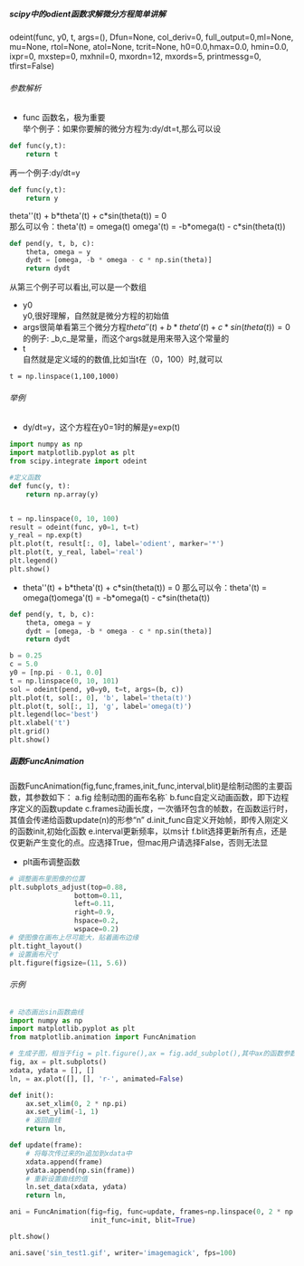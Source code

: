 ##### scipy中的odient函数求解微分方程简单讲解
odeint(func, y0, t, args=(), Dfun=None, col_deriv=0, full_output=0,ml=None, mu=None, rtol=None, atol=None, tcrit=None, h0=0.0,hmax=0.0, hmin=0.0, ixpr=0, mxstep=0, mxhnil=0, mxordn=12,  mxords=5, printmessg=0, tfirst=False)
###### 参数解析

- func 函数名，极为重要  
    举个例子：如果你要解的微分方程为:dy/dt=t,那么可以设

```python
def func(y,t):
    return t
```

再一个例子:dy/dt=y

```python
def func(y,t):
    return y
```

theta''(t) + b\*theta'(t) + c\*sin(theta(t)) = 0  
那么可以令：theta'(t) = omega(t)
omega'(t) = -b\*omega(t) - c\*sin(theta(t))

```python
def pend(y, t, b, c):
    theta, omega = y
    dydt = [omega, -b * omega - c * np.sin(theta)]
    return dydt
```

从第三个例子可以看出,可以是一个数组

- y0  
    y0,很好理解，自然就是微分方程的初始值
- args很简单看第三个微分方程$theta''(t) + b*theta'(t) + c*sin(theta(t)) = 0$的例子:
    \_b,c_是常量，而这个args就是用来带入这个常量的
- t  
    自然就是定义域的的数值,比如当t在（0，100）时,就可以

```text
t = np.linspace(1,100,1000)
```

###### 举例

- dy/dt=y，这个方程在y0=1时的解是y=exp(t)

```python
import numpy as np
import matplotlib.pyplot as plt
from scipy.integrate import odeint

#定义函数
def func(y, t):
    return np.array(y)


t = np.linspace(0, 10, 100)
result = odeint(func, y0=1, t=t)
y_real = np.exp(t)
plt.plot(t, result[:, 0], label='odient', marker='*')
plt.plot(t, y_real, label='real')
plt.legend()
plt.show()
```
- theta''(t) + b\*theta'(t) + c\*sin(theta(t)) = 0
    那么可以令：theta'(t) = omega(t)omega'(t) = -b\*omega(t) - c\*sin(theta(t))

```python
def pend(y, t, b, c):
    theta, omega = y
    dydt = [omega, -b * omega - c * np.sin(theta)]
    return dydt

b = 0.25
c = 5.0
y0 = [np.pi - 0.1, 0.0]
t = np.linspace(0, 10, 101)
sol = odeint(pend, y0=y0, t=t, args=(b, c))
plt.plot(t, sol[:, 0], 'b', label='theta(t)')
plt.plot(t, sol[:, 1], 'g', label='omega(t)')
plt.legend(loc='best')
plt.xlabel('t')
plt.grid()
plt.show()
```
##### 函数FuncAnimation
函数FuncAnimation(fig,func,frames,init_func,interval,blit)是绘制动图的主要函数，其参数如下：
    a.fig 绘制动图的画布名称`
    b.func自定义动画函数，即下边程序定义的函数update
    c.frames动画长度，一次循环包含的帧数，在函数运行时，其值会传递给函数update(n)的形参“n”
    d.init_func自定义开始帧，即传入刚定义的函数init,初始化函数
    e.interval更新频率，以ms计
    f.blit选择更新所有点，还是仅更新产生变化的点。应选择True，但mac用户请选择False，否则无法显
    
- plt画布调整函数
```python
# 调整画布里图像的位置
plt.subplots_adjust(top=0.88,
				bottom=0.11,
				left=0.11,
				right=0.9,
				hspace=0.2,
				wspace=0.2)
# 使图像在画布上尽可能大，贴着画布边缘
plt.tight_layout()
# 设置画布尺寸
plt.figure(figsize=(11, 5.6))
```
###### 示例
```python
# 动态画出sin函数曲线
import numpy as np
import matplotlib.pyplot as plt
from matplotlib.animation import FuncAnimation

# 生成子图，相当于fig = plt.figure(),ax = fig.add_subplot(),其中ax的函数参数表示把当前画布进行分割，
fig, ax = plt.subplots()
xdata, ydata = [], []
ln, = ax.plot([], [], 'r-', animated=False)

def init():
    ax.set_xlim(0, 2 * np.pi)
    ax.set_ylim(-1, 1)
    # 返回曲线
    return ln,

def update(frame):
    # 将每次传过来的n追加到xdata中
    xdata.append(frame)
    ydata.append(np.sin(frame))
    # 重新设置曲线的值
    ln.set_data(xdata, ydata)
    return ln,

ani = FuncAnimation(fig=fig, func=update, frames=np.linspace(0, 2 * np.pi, 128),
                    init_func=init, blit=True)

plt.show()

ani.save('sin_test1.gif', writer='imagemagick', fps=100)
```
